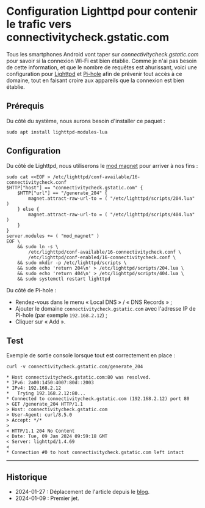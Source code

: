 # Configuration Lighttpd pour contenir le trafic vers connectivitycheck.gstatic.com

Tous les smartphones Android vont taper sur *connectivitycheck.gstatic.com* pour savoir si la connexion Wi-Fi est bien établie. Comme je n'ai pas besoin de cette information, et que le nombre de requêtes est ahurissant, voici une configuration pour [Lighttpd](https://www.lighttpd.net) et [Pi-hole](https://pi-hole.net) afin de prévenir tout accès à ce domaine, tout en faisant croire aux appareils que la connexion est bien établie.

## Prérequis

Du côté du système, nous aurons besoin d'installer ce paquet :

```{code-block} shell
sudo apt install lighttpd-modules-lua
```

## Configuration

Du côté de Lighttpd, nous utiliserons le [mod magnet](https://redmine.lighttpd.net/projects/lighttpd/wiki/Mod_magnet) pour arriver à nos fins :

```{code-block} shell
sudo cat <<EOF > /etc/lighttpd/conf-available/16-connectivitycheck.conf
$HTTP["host"] == "connectivitycheck.gstatic.com" {
    $HTTP["url"] == "/generate_204" {
        magnet.attract-raw-url-to = ( "/etc/lighttpd/scripts/204.lua" )
    } else {
        magnet.attract-raw-url-to = ( "/etc/lighttpd/scripts/404.lua" )
    }
}
server.modules += ( "mod_magnet" )
EOF \
    && sudo ln -s \
        /etc/lighttpd/conf-available/16-connectivitycheck.conf \
        /etc/lighttpd/conf-enabled/16-connectivitycheck.conf \
    && sudo mkdir -p /etc/lighttpd/scripts \
    && sudo echo 'return 204\n' > /etc/lighttpd/scripts/204.lua \
    && sudo echo 'return 404\n' > /etc/lighttpd/scripts/404.lua \
    && sudo systemctl restart lighttpd
```

Du côté de Pi-hole :

- Rendez-vous dans le menu « Local DNS » / « DNS Records » ;
- Ajouter le domaine `connectivitycheck.gstatic.com` avec l'adresse IP de Pi-hole (par exemple `192.168.2.12`) ;
- Cliquer sur « Add ».


## Test

Exemple de sortie console lorsque tout est correctement en place :

```{code-block} shell
curl -v connectivitycheck.gstatic.com/generate_204
```
```{code-block} text
* Host connectivitycheck.gstatic.com:80 was resolved.
* IPv6: 2a00:1450:4007:80d::2003
* IPv4: 192.168.2.12
*   Trying 192.168.2.12:80...
* Connected to connectivitycheck.gstatic.com (192.168.2.12) port 80
> GET /generate_204 HTTP/1.1
> Host: connectivitycheck.gstatic.com
> User-Agent: curl/8.5.0
> Accept: */*
> 
< HTTP/1.1 204 No Content
< Date: Tue, 09 Jan 2024 09:59:18 GMT
< Server: lighttpd/1.4.69
< 
* Connection #0 to host connectivitycheck.gstatic.com left intact
```

---

## Historique

- 2024-01-27 : Déplacement de l'article depuis le [blog](https://www.tiger-222.fr/?d=2024/01/09/09/59/17-configuration-lighttpd-pour-contenir-le-trafic-vers-connectivitycheckgstaticcom).
- 2024-01-09 : Premier jet.
